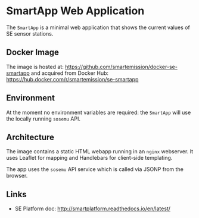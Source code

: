 # SmartApp Web Application

The `SmartApp` is a minimal web application that shows the current values of
SE sensor stations.

## Docker Image

The image is hosted at: https://github.com/smartemission/docker-se-smartapp
and acquired from Docker Hub: https://hub.docker.com/r/smartemission/se-smartapp

## Environment

At the moment no environment variables are required: the `SmartApp` will use the
locally running `sosemu` API.

## Architecture

The image contains a static HTML webapp running in an `nginx` webserver.
It uses Leaflet for mapping and Handlebars for client-side templating.

The app uses the `sosemu` API service which is called via JSONP from the browser.

## Links

* SE Platform doc: http://smartplatform.readthedocs.io/en/latest/
